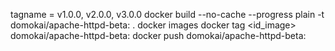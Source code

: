 tagname = v1.0.0, v2.0.0, v3.0.0
docker build --no-cache --progress plain -t domokai/apache-httpd-beta:<tagname> .
docker images
docker tag <id_image> domokai/apache-httpd-beta:<tagname>
docker push domokai/apache-httpd-beta:<tagname>